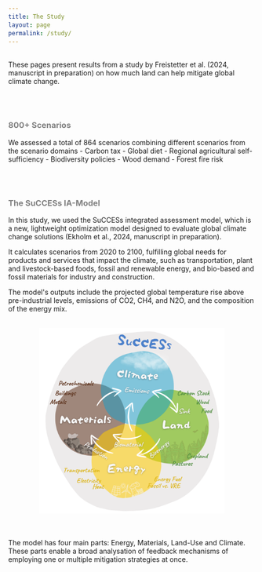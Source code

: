 ```yaml
---
title: The Study
layout: page
permalink: /study/
---
```


<br>
These pages present results from a study by Freistetter et al. (2024, manuscript in preparation) on how much land can help mitigate global climate change.

<br><br>
<h3 style="color: #808080;">800+ Scenarios</h3>
 We assessed a total of 864 scenarios combining different scenarios from the scenario domains 
- Carbon tax
- Global diet
- Regional agricultural self-sufficiency
- Biodiversity policies
- Wood demand
- Forest fire risk

<br><br>
<h3 style="color: #808080;">The SuCCESs IA-Model</h3>

In this study, we used the SuCCESs integrated assessment model, which is a new, lightweight optimization model designed to evaluate global climate change solutions (Ekholm et al., 2024, manuscript in preparation). 

It calculates scenarios from 2020 to 2100, fulfilling global needs for products and services that impact the climate, such as transportation, plant and livestock-based foods, fossil and renewable energy, and bio-based and fossil materials for industry and construction. 

The model's outputs include the projected global temperature rise above pre-industrial levels, emissions of CO2, CH4, and N2O, and the composition of the energy mix.
<br><br>

<div style="text-align: center"><img src="images/success_schematic_cute.png" width="75%" /></div>


<br><br>
The model has four main parts: Energy, Materials, Land-Use and Climate. These parts enable a broad analysation of feedback mechanisms of employing one or multiple mitigation strategies at once.
<br>



